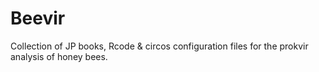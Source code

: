 # Beevir
Collection of JP books, Rcode & circos configuration files for the prokvir analysis of honey bees.
